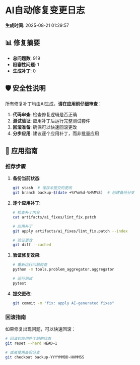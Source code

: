 # AI自动修复变更日志

**生成时间**: 2025-08-21 01:29:57

## 📊 修复摘要

- **总问题数**: 919
- **阻塞性问题**: 1
- **生成补丁**: 0

## 🛡️ 安全性说明

所有修复补丁均由AI生成，**请在应用前仔细审查**：

1. **代码审查**: 检查修复逻辑是否正确
2. **测试验证**: 应用补丁后运行完整测试套件
3. **回滚准备**: 确保可以快速回滚更改
4. **分步应用**: 建议逐个应用补丁，而非批量应用

## 🚀 应用指南

### 推荐步骤

1. **备份当前状态**:
   ```bash
   git stash  # 保存未提交的更改
   git branch backup-$(date +%Y%m%d-%H%M%S)  # 创建备份分支
   ```

2. **逐个应用补丁**:
   ```bash
   # 检查补丁内容
   cat artifacts/ai_fixes/lint_fix.patch
   
   # 应用补丁
   git apply artifacts/ai_fixes/lint_fix.patch --index
   
   # 验证更改
   git diff --cached
   ```

3. **验证修复效果**:
   ```bash
   # 重新运行问题检查
   python -m tools.problem_aggregator.aggregator
   
   # 运行测试
   pytest
   ```

4. **提交更改**:
   ```bash
   git commit -m "fix: apply AI-generated fixes"
   ```

### 回滚指南

如果修复出现问题，可以快速回滚：

```bash
# 回滚到应用补丁前的状态
git reset --hard HEAD~1

# 或者使用备份分支
git checkout backup-YYYYMMDD-HHMMSS
```
